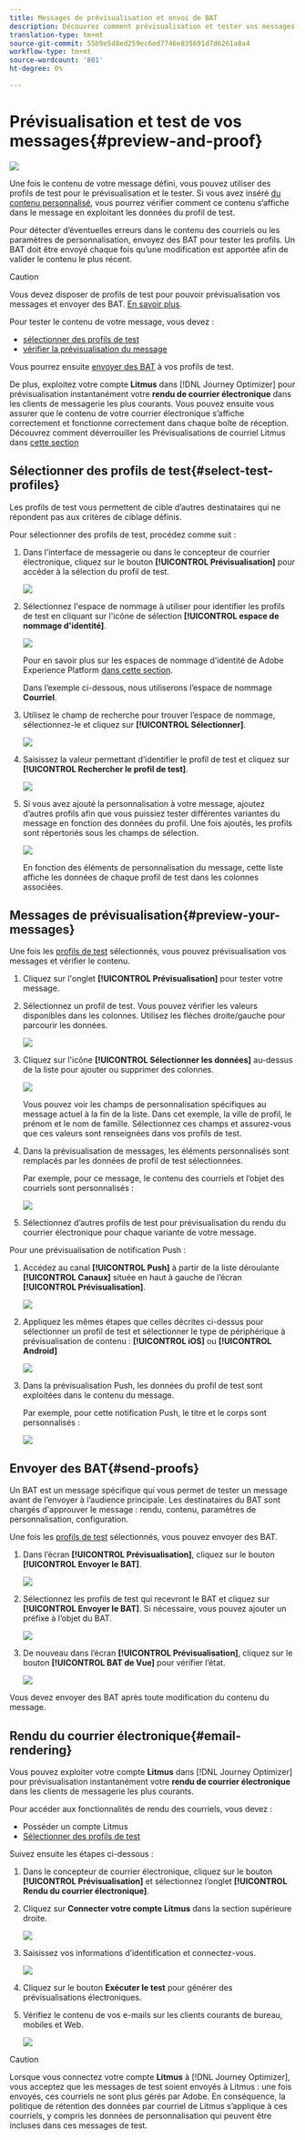 ```yaml
---
title: Messages de prévisualisation et envoi de BAT
description: Découvrez comment prévisualisation et tester vos messages
translation-type: tm+mt
source-git-commit: 55b9e5d8ed259ec6ed7746e835691d7d6261a8a4
workflow-type: tm+mt
source-wordcount: '801'
ht-degree: 0%

---
```


# Prévisualisation et test de vos messages{#preview-and-proof}

![](assets/do-not-localize/badge.png)

Une fois le contenu de votre message défini, vous pouvez utiliser des profils de test pour le prévisualisation et le tester. Si vous avez inséré [du contenu personnalisé](personalization/personalize.md), vous pourrez vérifier comment ce contenu s’affiche dans le message en exploitant les données du profil de test.

Pour détecter d’éventuelles erreurs dans le contenu des courriels ou les paramètres de personnalisation, envoyez des BAT pour tester les profils. Un BAT doit être envoyé chaque fois qu’une modification est apportée afin de valider le contenu le plus récent.

>[!CAUTION]
>
>Vous devez disposer de profils de test pour pouvoir prévisualisation vos messages et envoyer des BAT. [En savoir plus](building-journeys/testing-the-journey.md#create-test-profile).

Pour tester le contenu de votre message, vous devez :

* [sélectionner des profils de test](#select-test-profiles)
* [vérifier la prévisualisation du message](#preview-your-messages)

Vous pourrez ensuite [envoyer des BAT](#send-proofs) à vos profils de test.

De plus, exploitez votre compte **Litmus** dans [!DNL Journey Optimizer] pour prévisualisation instantanément votre **rendu de courrier électronique** dans les clients de messagerie les plus courants. Vous pouvez ensuite vous assurer que le contenu de votre courrier électronique s’affiche correctement et fonctionne correctement dans chaque boîte de réception. Découvrez comment déverrouiller les Prévisualisations de courriel Litmus dans [cette section](#email-rendering)

## Sélectionner des profils de test{#select-test-profiles}

Les profils de test vous permettent de cible d’autres destinataires qui ne répondent pas aux critères de ciblage définis.

Pour sélectionner des profils de test, procédez comme suit :

1. Dans l’interface de messagerie ou dans le concepteur de courrier électronique, cliquez sur le bouton **[!UICONTROL Prévisualisation]** pour accéder à la sélection du profil de test.

   ![](assets/email-preview-button.png)

1. Sélectionnez l&#39;espace de nommage à utiliser pour identifier les profils de test en cliquant sur l&#39;icône de sélection **[!UICONTROL espace de nommage d&#39;identité]**.

   ![](assets/previewselect-namespace.png)

   Pour en savoir plus sur les espaces de nommage d&#39;identité de Adobe Experience Platform [dans cette section](https://experienceleague.adobe.com/docs/experience-platform/identity/namespaces.html?lang=en#getting-started).

   Dans l’exemple ci-dessous, nous utiliserons l’espace de nommage **Courriel**.

1. Utilisez le champ de recherche pour trouver l’espace de nommage, sélectionnez-le et cliquez sur **[!UICONTROL Sélectionner]**.

   ![](assets/preview-email-namespace.png)

1. Saisissez la valeur permettant d’identifier le profil de test et cliquez sur **[!UICONTROL Rechercher le profil de test]**.

   ![](assets/preview-identity-value.png)

1. Si vous avez ajouté la personnalisation à votre message, ajoutez d’autres profils afin que vous puissiez tester différentes variantes du message en fonction des données du profil. Une fois ajoutés, les profils sont répertoriés sous les champs de sélection.

   ![](assets/preview-profile-list.png)

   En fonction des éléments de personnalisation du message, cette liste affiche les données de chaque profil de test dans les colonnes associées.

## Messages de prévisualisation{#preview-your-messages}

Une fois les [profils de test](#select-test-profiles) sélectionnés, vous pouvez prévisualisation vos messages et vérifier le contenu.

1. Cliquez sur l&#39;onglet **[!UICONTROL Prévisualisation]** pour tester votre message.

1. Sélectionnez un profil de test. Vous pouvez vérifier les valeurs disponibles dans les colonnes. Utilisez les flèches droite/gauche pour parcourir les données.

   ![](assets/preview-tab-select-profile.png)

1. Cliquez sur l&#39;icône **[!UICONTROL Sélectionner les données]** au-dessus de la liste pour ajouter ou supprimer des colonnes.

   ![](assets/preview-select-data.png)

   Vous pouvez voir les champs de personnalisation spécifiques au message actuel à la fin de la liste. Dans cet exemple, la ville de profil, le prénom et le nom de famille. Sélectionnez ces champs et assurez-vous que ces valeurs sont renseignées dans vos profils de test.

1. Dans la prévisualisation de messages, les éléments personnalisés sont remplacés par les données de profil de test sélectionnées.

   Par exemple, pour ce message, le contenu des courriels et l’objet des courriels sont personnalisés :

   ![](assets/preview-test-profile.png)

1. Sélectionnez d’autres profils de test pour prévisualisation du rendu du courrier électronique pour chaque variante de votre message.

Pour une prévisualisation de notification Push :

1. Accédez au canal **[!UICONTROL Push]** à partir de la liste déroulante **[!UICONTROL Canaux]** située en haut à gauche de l’écran **[!UICONTROL Prévisualisation]**.

   ![](assets/preview-select-channel.png)

1. Appliquez les mêmes étapes que celles décrites ci-dessus pour sélectionner un profil de test et sélectionner le type de périphérique à prévisualisation de contenu : **[!UICONTROL iOS]** ou **[!UICONTROL Android]**

   ![](assets/preview-iOS.png)

1. Dans la prévisualisation Push, les données du profil de test sont exploitées dans le contenu du message.

   Par exemple, pour cette notification Push, le titre et le corps sont personnalisés :

   ![](assets/preview-android.png)

## Envoyer des BAT{#send-proofs}

Un BAT est un message spécifique qui vous permet de tester un message avant de l’envoyer à l’audience principale. Les destinataires du BAT sont chargés d&#39;approuver le message : rendu, contenu, paramètres de personnalisation, configuration.

Une fois les [profils de test](#select-test-profiles) sélectionnés, vous pouvez envoyer des BAT.

1. Dans l’écran **[!UICONTROL Prévisualisation]**, cliquez sur le bouton **[!UICONTROL Envoyer le BAT]**.

   ![](assets/send-proof-button.png)

1. Sélectionnez les profils de test qui recevront le BAT et cliquez sur **[!UICONTROL Envoyer le BAT]**. Si nécessaire, vous pouvez ajouter un préfixe à l’objet du BAT.

   ![](assets/send-proof-select.png)

1. De nouveau dans l’écran **[!UICONTROL Prévisualisation]**, cliquez sur le bouton **[!UICONTROL BAT de Vue]** pour vérifier l’état.

   ![](assets/send-proof-view.png)

Vous devez envoyer des BAT après toute modification du contenu du message.

## Rendu du courrier électronique{#email-rendering}

Vous pouvez exploiter votre compte **Litmus** dans [!DNL Journey Optimizer] pour prévisualisation instantanément votre **rendu de courrier électronique** dans les clients de messagerie les plus courants.

Pour accéder aux fonctionnalités de rendu des courriels, vous devez :

* Posséder un compte Litmus
* [Sélectionner des profils de test](#select-test-profiles)

Suivez ensuite les étapes ci-dessous :

1. Dans le concepteur de courrier électronique, cliquez sur le bouton **[!UICONTROL Prévisualisation]** et sélectionnez l’onglet **[!UICONTROL Rendu du courrier électronique]**.

1. Cliquez sur **Connecter votre compte Litmus** dans la section supérieure droite.

   ![](assets/email-rendering-litmus.png)

1. Saisissez vos informations d’identification et connectez-vous.

   ![](assets/email-rendering-credentials.png)

1. Cliquez sur le bouton **Exécuter le test** pour générer des prévisualisations électroniques.

1. Vérifiez le contenu de vos e-mails sur les clients courants de bureau, mobiles et Web.

   ![](assets/email-rendering-previews.png)

>[!CAUTION]
>
>Lorsque vous connectez votre compte **Litmus** à [!DNL Journey Optimizer], vous acceptez que les messages de test soient envoyés à Litmus : une fois envoyés, ces courriels ne sont plus gérés par Adobe. En conséquence, la politique de rétention des données par courriel de Litmus s’applique à ces courriels, y compris les données de personnalisation qui peuvent être incluses dans ces messages de test.

